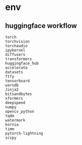 # env

## huggingface workflow

```shell
torch 
torchvision 
torchaudio
ipykernel
diffusers
transformers
huggingface_hub
accelerate
datasets
ftfy
tensorboard
warndb
Jinja2
bitsandbytes
xformers
deepspeed
numpy
opencv_python
tqdm
watermark
kornia
timm
pytorch-lightning
scipy
```

